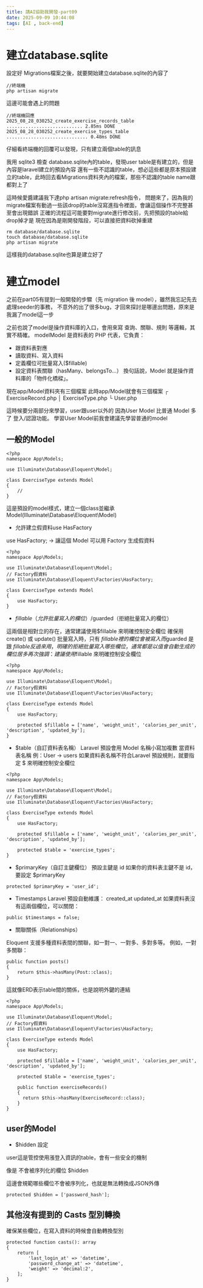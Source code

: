 ```yaml
---
title: 請AI協助我開發-part09
date: 2025-09-09 10:44:08
tags: [AI , back-end]
---
```


# 建立database.sqlite

設定好 Migrations檔案之後，就要開始建立database.sqlite的內容了
```
//終端機
php artisan migrate
```

這邊可能會遇上的問題

```
//終端機回應
2025_08_28_030252_create_exercise_records_table ............................ 2.85ms DONE
2025_08_28_030252_create_exercise_types_table .............................. 0.48ms DONE
```

仔細看終端機的回覆可以發現，只有建立兩個table的訊息

我用 sqlite3 檢查 database.sqlite內的table，發現user table是有建立的，但是內容是laravel建立的預設內容
還有一些不認識的table，想必這些都是原本預設建立的table，此時回去看Migrations資料夾內的檔案，那些不認識的table name跟都對上了

這時候愛醬建議我下達php artisan migrate:refresh指令，
問題來了，因為我的migrate檔案有動過一些該drop的table沒寫進指令裡面，會讓這個操作不完整甚至會出現錯誤
正確的流程這可能要對migrate進行修改前，先把預設的table給drop掉才是
現在因為是剛開發階段，可以直接把資料砍掉重建

```
rm database/database.sqlite
touch database/database.sqlite
php artisan migrate
```
這樣我的database.sqlite也算是建立好了

# 建立model

之前在part05有提到一般開發的步驟（先 migration 後 model），雖然我忘記先去處理seeder的事務，
不意外的出了很多bug，才回來探討是哪邊出問題，原來是我漏了model這一步

之前也說了model是操作資料庫的入口，會用來寫 查詢、關聯、規則 等邏輯，其實不精確。
modelModel 是資料表的 PHP 代表，它負責：
* 跟資料表對應
* 讀取資料、寫入資料
* 定義欄位可批量寫入($fillable)
* 設定資料表關聯（hasMany、belongsTo…）
換句話說，Model 就是操作資料庫的「物件化橋樑」。

現在app/Model資料夾有三個檔案
此時app/Model就會有三個檔案
┌ ExerciseRecord.php
│ ExerciseType.php
└ User.php

這時候要分兩部分來學習，user跟user以外的
因為User Model 比普通 Model 多了 登入/認證功能。
學習User Model前我會建議先學習普通的model

## 一般的Model

```
<?php
namespace App\Models;

use Illuminate\Database\Eloquent\Model;

class ExerciseType extends Model
{
    //
}
```
這是預設的model樣式，建立一個class並繼承Model(Illuminate\Database\Eloquent\Model)

* 允許建立假資料use HasFactory

use HasFactory; → 讓這個 Model 可以用 Factory 生成假資料

```
<?php
namespace App\Models;

use Illuminate\Database\Eloquent\Model;
// Factory假資料
use Illuminate\Database\Eloquent\Factories\HasFactory;

class ExerciseType extends Model
{
    use HasFactory;
}
```

* $fillable（允許批量寫入的欄位）/$guarded（拒絕批量寫入的欄位）

這兩個是相對立的存在，通常建議使用$fillable 來明確控制安全欄位
確保用 create() 或 update() 批量寫入時，只有 $fillable 裡的欄位會被寫入
而$guarded 是跟 $fillable 反過來用，明確的拒絕批量寫入哪些欄位，通常都是以值會自動生成的欄位居多
再次強調：建議使用$fillable 來明確控制安全欄位
```
<?php
namespace App\Models;

use Illuminate\Database\Eloquent\Model;
// Factory假資料
use Illuminate\Database\Eloquent\Factories\HasFactory;

class ExerciseType extends Model
{
    use HasFactory;

    protected $fillable = ['name', 'weight_unit', 'calories_per_unit', 'description', 'updated_by'];
}
```
* $table（自訂資料表名稱）
Laravel 預設會用 Model 名稱小寫加複數 當資料表名稱
例：User → users
如果資料表名稱不符合Laravel 預設規則，就要指定 $
來明確控制安全欄位
```
<?php
namespace App\Models;

use Illuminate\Database\Eloquent\Model;
// Factory假資料
use Illuminate\Database\Eloquent\Factories\HasFactory;

class ExerciseType extends Model
{
    use HasFactory;

    protected $fillable = ['name', 'weight_unit', 'calories_per_unit', 'description', 'updated_by'];

    protected $table = 'exercise_types';
}
```

* $primaryKey（自訂主鍵欄位）
預設主鍵是 id
如果你的資料表主鍵不是 id，要設定 $primaryKey
```
protected $primaryKey = 'user_id';
```

* Timestamps 
Laravel 預設自動維護：
created_at
updated_at
如果資料表沒有這兩個欄位，可以關閉：
```
public $timestamps = false;
```

* 關聯關係（Relationships）

Eloquent 支援多種資料表間的關聯，如一對一、一對多、多對多等。
例如，一對多關聯：
```
public function posts()
{
    return $this->hasMany(Post::class);
} 
```
這就像ERD表示table間的關係，也是說明外鍵的連結
```
<?php
namespace App\Models;

use Illuminate\Database\Eloquent\Model;
// Factory假資料
use Illuminate\Database\Eloquent\Factories\HasFactory;

class ExerciseType extends Model
{
    use HasFactory;

    protected $fillable = ['name', 'weight_unit', 'calories_per_unit', 'description', 'updated_by'];

    protected $table = 'exercise_types';

    public function exerciseRecords()
    {
      return $this->hasMany(ExerciseRecord::class);
    }
}
```

## user的Model

* $hidden 設定

user這是管控使用漲登入資訊的table，會有一些安全的機制

像是 不會被序列化的欄位 $hidden

這邊會規範哪些欄位不會被序列化，也就是無法轉換成JSON外傳
```
protected $hidden = ['password_hash'];
```


## 其他沒有提到的 Casts 型別轉換

確保某些欄位，在寫入資料的時候會自動轉換型別

```
protected function casts(): array
{
    return [
        'last_login_at' => 'datetime',
        'password_change_at' => 'datetime',
        'weight' => 'decimal:2',
    ];
}
```